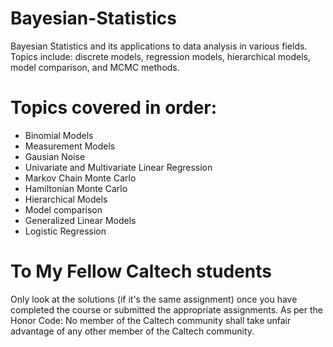 # Bayesian-Statistics
Bayesian Statistics and its applications to data analysis in various fields. Topics include: discrete models, regression models, hierarchical models, model comparison, and MCMC methods.

# Topics covered in order:
- Binomial Models
- Measurement Models
- Gausian Noise
- Univariate and Multivariate Linear Regression
- Markov Chain Monte Carlo
- Hamiltonian Monte Carlo
-  Hierarchical Models
-  Model comparison
-  Generalized Linear Models
-  Logistic Regression

# To My Fellow Caltech students
Only look at the solutions (if it's the same assignment) once you have completed the course or submitted the appropriate assignments.
As per the Honor Code: No member of the Caltech community shall take unfair advantage of any other member of the Caltech community. 

